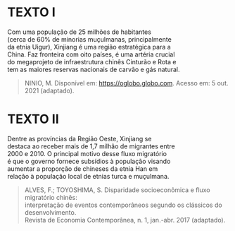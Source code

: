 # TEXTO I

Com uma população de 25 milhões de habitantes\
(cerca de 60% de minorias muçulmanas, principalmente\
da etnia Uigur), Xinjiang é uma região estratégica para a\
China. Faz fronteira com oito países, é uma artéria crucial\
do megaprojeto de infraestrutura chinês Cinturão e Rota e\
tem as maiores reservas nacionais de carvão e gás natural.

> NINIO, M. Disponível em: https://oglobo.globo.com. Acesso em: 5 out. 2021 (adaptado).

# TEXTO II

Dentre as províncias da Região Oeste, Xinjiang se\
destaca ao receber mais de 1,7 milhão de migrantes entre\
2000 e 2010. O principal motivo desse fluxo migratório\
é que o governo fornece subsídios à população visando\
aumentar a proporção de chineses da etnia Han em\
relação à população local de etnias turca e muçulmana.

> ALVES, F.; TOYOSHIMA, S. Disparidade socioeconômica e fluxo migratório chinês:\
> interpretação de eventos contemporâneos segundo os clássicos do desenvolvimento.\
> Revista de Economia Contemporânea, n. 1, jan.-abr. 2017 (adaptado).
